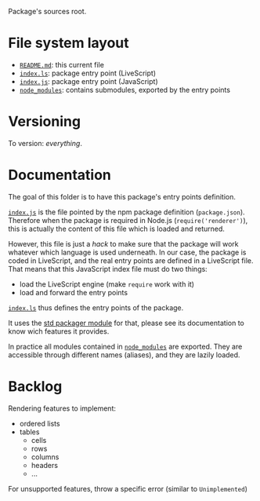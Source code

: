 Package's sources root.

# File system layout

* [`README.md`](./README.md): this current file
* [`index.ls`](./index.ls): package entry point (LiveScript)
* [`index.js`](./index.js): package entry point (JavaScript)
* [`node_modules`](./node_modules): contains submodules, exported by the entry points

# Versioning

To version: _everything_.

# Documentation

The goal of this folder is to have this package's entry points definition.

[`index.js`](./index.js) is the file pointed by the npm package definition (`package.json`). Therefore when the package is required in Node.js (`require('renderer')`), this is actually the content of this file which is loaded and returned.

However, this file is just a _hack_ to make sure that the package will work whatever which language is used underneath. In our case, the package is coded in LiveScript, and the real entry points are defined in a LiveScript file. That means that this JavaScript index file must do two things:

* load the LiveScript engine (make `require` work with it)
* load and forward the entry points

[`index.ls`](./index.ls) thus defines the entry points of the package.

It uses the [std packager module](https://github.com/ymeine/std/tree/version/cutting-edge/src/node_modules/packager) for that, please see its documentation to know wich features it provides.

In practice all modules contained in [`node_modules`](./node_modules) are exported. They are accessible through different names (aliases), and they are lazily loaded.

# Backlog

Rendering features to implement:

* ordered lists
* tables
	* cells
	* rows
	* columns
	* headers
	* ...

For unsupported features, throw a specific error (similar to `Unimplemented`)
